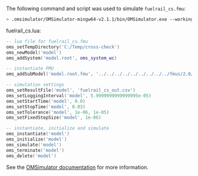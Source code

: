 The following command and script was used to simulate `fuelrail_cs.fmu`:
```bash
> .omsimulator/OMSimulator-mingw64-v2.1.1/bin/OMSimulator.exe --workingDir=results/2.0/cs/win64/OMSimulator/v2.1.1/AMESim/15/fuelrail_cs --stripRoot=true --skipCSVHeader=true --addParametersToCSV=true --suppressPath=true --timeout=60 fuelrail_cs.lua
```

fuelrail_cs.lua:
```lua
-- lua file for fuelrail_cs.fmu
oms_setTempDirectory('C:/Temp/cross-check')
oms_newModel('model')
oms_addSystem('model.root', oms_system_wc)

-- instantiate FMU
oms_addSubModel('model.root.fmu', '../../../../../../../../../fmus/2.0/cs/win64/AMESim/15/fuelrail_cs/fuelrail_cs.fmu')

-- simulation settings
oms_setResultFile('model', 'fuelrail_cs_out.csv')
oms_setLoggingInterval('model', 5.9999999999999995e-05)
oms_setStartTime('model', 0.0)
oms_setStopTime('model', 0.03)
oms_setTolerance('model', 1e-06, 1e-05)
oms_setFixedStepSize('model', 1e-06)

-- instantiate, initialize and simulate
oms_instantiate('model')
oms_initialize('model')
oms_simulate('model')
oms_terminate('model')
oms_delete('model')
```
See the [OMSimulator documentation](https://openmodelica.org/doc/OMSimulator/master/html/index.html) for more information.

